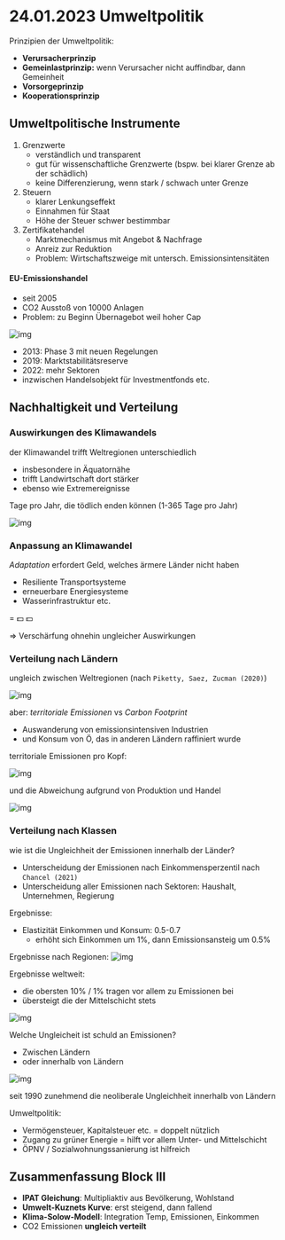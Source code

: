 # 24.01.2023 Umweltpolitik

Prinzipien der Umweltpolitik:

- **Verursacherprinzip** 
- **Gemeinlastprinzip:** wenn Verursacher nicht auffindbar, dann Gemeinheit
- **Vorsorgeprinzip**
- **Kooperationsprinzip**

## Umweltpolitische Instrumente

1. Grenzwerte
    - verständlich und transparent
    - gut für wissenschaftliche Grenzwerte (bspw. bei klarer Grenze ab der schädlich)
    - keine Differenzierung, wenn stark / schwach unter Grenze
2. Steuern
    - klarer Lenkungseffekt
    - Einnahmen für Staat
    - Höhe der Steuer schwer bestimmbar
3. Zertifikatehandel
    - Marktmechanismus mit Angebot & Nachfrage
    - Anreiz zur Reduktion
    - Problem: Wirtschaftszweige mit untersch. Emissionsintensitäten

 

#### EU-Emissionshandel

- seit 2005
- CO2 Ausstoß von 10000 Anlagen
- Problem: zu Beginn Übernagebot weil hoher Cap

![img](../images/2023-01-24_09-40-10.jpg)

- 2013: Phase 3 mit neuen Regelungen
- 2019: Marktstabilitätsreserve
- 2022: mehr Sektoren
- inzwischen Handelsobjekt für Investmentfonds etc.



## Nachhaltigkeit und Verteilung



### Auswirkungen des Klimawandels

der Klimawandel trifft Weltregionen unterschiedlich

- insbesondere in Äquatornähe
- trifft Landwirtschaft dort stärker
- ebenso wie Extremereignisse 

Tage pro Jahr, die tödlich enden können (1-365 Tage pro Jahr)

![img](../images/2023-01-24_09-51-08.jpg)



### Anpassung an Klimawandel

*Adaptation* erfordert Geld, welches ärmere Länder nicht haben

- Resiliente Transportsysteme
- erneuerbare Energiesysteme
- Wasserinfrastruktur etc.

= :dollar: :dollar:

=> Verschärfung ohnehin ungleicher Auswirkungen



### Verteilung nach Ländern

ungleich zwischen Weltregionen (nach `Piketty, Saez, Zucman (2020)`)

![img](../images/2023-01-24_09-56-19.jpg)



aber: *territoriale Emissionen* vs *Carbon Footprint*

- Auswanderung von emissionsintensiven Industrien
- und Konsum von Ö, das in anderen Ländern raffiniert wurde

territoriale Emissionen pro Kopf:

![img](../images/2023-01-24_10-16-37.jpg)

und die Abweichung aufgrund von Produktion und Handel

![img](../images/2023-01-24_10-17-43.jpg)

### Verteilung nach Klassen

wie ist die Ungleichheit der Emissionen innerhalb der Länder?

- Unterscheidung der Emissionen nach Einkommensperzentil nach `Chancel (2021)`
- Unterscheidung aller Emissionen nach Sektoren: Haushalt, Unternehmen, Regierung



Ergebnisse:

- Elastizität Einkommen und Konsum: 0.5-0.7
    - erhöht sich Einkommen um 1%, dann Emissionsansteig um 0.5%

Ergebnisse nach Regionen: ![img](../images/2023-01-24_10-22-21.jpg)

Ergebnisse weltweit:

- die obersten 10% / 1% tragen vor allem zu Emissionen bei
- übersteigt die der Mittelschicht stets

![img](../images/2023-01-24_10-31-46.jpg)



Welche Ungleicheit ist schuld an Emissionen?

- Zwischen Ländern 
- oder innerhalb von Ländern

![img](../images/2023-01-24_10-37-57.jpg)

seit 1990 zunehmend die neoliberale Ungleichheit innerhalb von Ländern

Umweltpolitik:

- Vermögensteuer, Kapitalsteuer etc. = doppelt nützlich
- Zugang zu grüner Energie = hilft vor allem Unter- und Mittelschicht
- ÖPNV / Sozialwohnungssanierung ist hilfreich





## Zusammenfassung Block III

- **IPAT Gleichung**: Multipliaktiv aus Bevölkerung, Wohlstand
- **Umwelt-Kuznets Kurve**: erst steigend, dann fallend
- **Klima-Solow-Modell**: Integration Temp, Emissionen, Einkommen
- CO2 Emissionen **ungleich verteilt**

